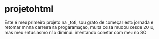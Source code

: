 # projetohtml

Este é meu primeiro projeto na _toti, sou grato de começar esta jornada e retomar minha carreira na progaramação, muita coisa mudou desde 2010, mas meu entusiasmo não diminui.
intentando conetar com meu no SO
